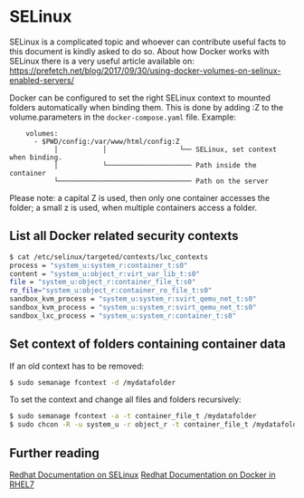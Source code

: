 # SELinux

SELinux is a complicated topic and whoever can contribute useful facts to this document is kindly asked to do so.
About how Docker works with SELinux there is a very useful article available on: <https://prefetch.net/blog/2017/09/30/using-docker-volumes-on-selinux-enabled-servers/>

Docker can be configured to set the right SELinux context to mounted folders automatically when binding them. This is done by adding :Z to the volume.parameters in the ```docker-compose.yaml``` file. Example:

```
    volumes: 
      - $PWD/config:/var/www/html/config:Z
           │           │                  └── SELinux, set context when binding.  
           │           └───────────────────── Path inside the container
           └───────────────────────────────── Path on the server
```

Please note: a capital Z is used, then only one container accesses the folder; a small z is used, when multiple containers access a folder.

## List all Docker related security contexts

```bash
$ cat /etc/selinux/targeted/contexts/lxc_contexts
process = "system_u:system_r:container_t:s0"
content = "system_u:object_r:virt_var_lib_t:s0"
file = "system_u:object_r:container_file_t:s0"
ro_file="system_u:object_r:container_ro_file_t:s0"
sandbox_kvm_process = "system_u:system_r:svirt_qemu_net_t:s0"
sandbox_kvm_process = "system_u:system_r:svirt_qemu_net_t:s0"
sandbox_lxc_process = "system_u:system_r:container_t:s0"
```

## Set context of folders containing container data

If an old context has to be removed:

```bash
$ sudo semanage fcontext -d /mydatafolder
```

To set the context and change all files and folders recursively:

```bash
$ sudo semanage fcontext -a -t container_file_t /mydatafolder
$ sudo chcon -R -u system_u -r object_r -t container_file_t /mydatafolder
```

## Further reading

[Redhat Documentation on SELinux](https://access.redhat.com/documentation/en-us/red_hat_enterprise_linux/8/html/using_selinux/index)
[Redhat Documentation on Docker in RHEL7](https://access.redhat.com/documentation/en-us/red_hat_enterprise_linux_atomic_host/7/html/container_security_guide/docker_selinux_security_policy)
